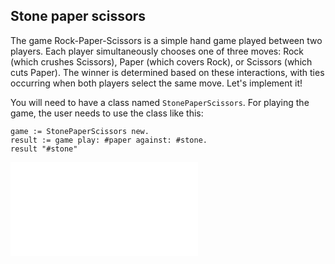 ## Stone paper scissors

The game Rock-Paper-Scissors is a simple hand game played between two players. Each player simultaneously chooses one of three moves: Rock (which crushes Scissors), Paper (which covers Rock), or Scissors (which cuts Paper). The winner is determined based on these interactions, with ties occurring when both players select the same move. Let's implement it!

You will need to have a class named `StonePaperScissors`. For playing the game, the user needs to use the class like this:

```st
game := StonePaperScissors new.
result := game play: #paper against: #stone.
result "#stone"
```

![Stone paper scissors.](./figures/StonePaperScissorsGame2.pdf)